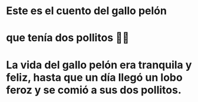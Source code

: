 # Este es el cuento del gallo pelón

# que tenía dos pollitos 🐤🐤

# La vida del gallo pelón era tranquila y feliz, hasta que un día llegó un lobo feroz y se comió a sus dos pollitos.
